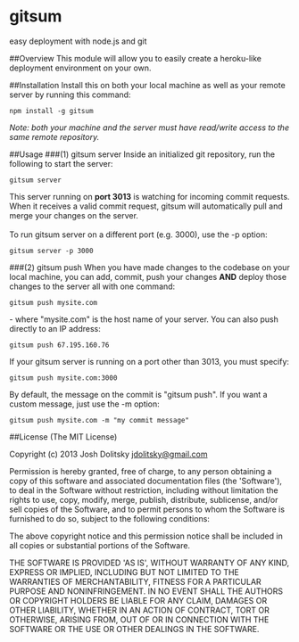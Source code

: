 gitsum
======
easy deployment with node.js and git

##Overview
This module will allow you to easily create a heroku-like deployment environment on your own.

##Installation
Install this on both your local machine as well as your remote server by running this command:
```
npm install -g gitsum
```
*Note: both your machine and the server must have read/write access to the same remote repository.*

##Usage
###(1) gitsum server
Inside an initialized git repository, run the following to start the server:
```
gitsum server
```
This server running on **port 3013** is watching for incoming commit requests. When it receives a valid commit request, gitsum will automatically pull and merge your changes on the server.<br><br>
To run gitsum server on a different port (e.g. 3000), use the -p option:
```
gitsum server -p 3000
```

###(2) gitsum push
When you have made changes to the codebase on your local machine, you can add, commit, push your changes **AND** deploy those changes to the server all with one command:
```
gitsum push mysite.com
```
 \- where "mysite.com" is the host name of your server. You can also push directly to an IP address:
```
gitsum push 67.195.160.76
```
If your gitsum server is running on a port other than 3013, you must specify:
```
gitsum push mysite.com:3000
```
By default, the message on the commit is "gitsum push". If you want a custom message, just use the -m option:
```
gitsum push mysite.com -m "my commit message"
```

##License
(The MIT License)

Copyright (c) 2013 Josh Dolitsky <jdolitsky@gmail.com>

Permission is hereby granted, free of charge, to any person obtaining a copy of this software and associated documentation files (the 'Software'), to deal in the Software without restriction, including without limitation the rights to use, copy, modify, merge, publish, distribute, sublicense, and/or sell copies of the Software, and to permit persons to whom the Software is furnished to do so, subject to the following conditions:

The above copyright notice and this permission notice shall be included in all copies or substantial portions of the Software.

THE SOFTWARE IS PROVIDED 'AS IS', WITHOUT WARRANTY OF ANY KIND, EXPRESS OR IMPLIED, INCLUDING BUT NOT LIMITED TO THE WARRANTIES OF MERCHANTABILITY, FITNESS FOR A PARTICULAR PURPOSE AND NONINFRINGEMENT. IN NO EVENT SHALL THE AUTHORS OR COPYRIGHT HOLDERS BE LIABLE FOR ANY CLAIM, DAMAGES OR OTHER LIABILITY, WHETHER IN AN ACTION OF CONTRACT, TORT OR OTHERWISE, ARISING FROM, OUT OF OR IN CONNECTION WITH THE SOFTWARE OR THE USE OR OTHER DEALINGS IN THE SOFTWARE.
